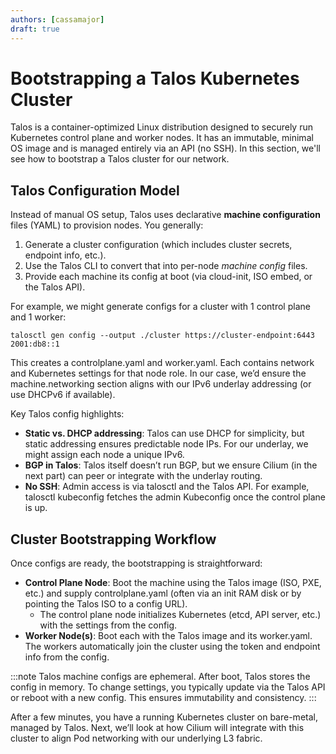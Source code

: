 ```yaml
---
authors: [cassamajor]
draft: true
---
```


# Bootstrapping a Talos Kubernetes Cluster

Talos is a container-optimized Linux distribution designed to securely run Kubernetes control plane and worker nodes. It has an immutable, minimal OS image and is managed entirely via an API (no SSH). In this section, we'll see how to bootstrap a Talos cluster for our network.

## Talos Configuration Model

Instead of manual OS setup, Talos uses declarative **machine configuration** files (YAML) to provision nodes. You generally:
1. Generate a cluster configuration (which includes cluster secrets, endpoint info, etc.).
2. Use the Talos CLI to convert that into per-node *machine config* files.
3. Provide each machine its config at boot (via cloud-init, ISO embed, or the Talos API).

For example, we might generate configs for a cluster with 1 control plane and 1 worker:
```shell
talosctl gen config --output ./cluster https://cluster-endpoint:6443 2001:db8::1
```

This creates a controlplane.yaml and worker.yaml. Each contains network and Kubernetes settings for that node role. In our case, we’d ensure the machine.networking section aligns with our IPv6 underlay addressing (or use DHCPv6 if available).

Key Talos config highlights:
- **Static vs. DHCP addressing**: Talos can use DHCP for simplicity, but static addressing ensures predictable node IPs. For our underlay, we might assign each node a unique IPv6.
- **BGP in Talos**: Talos itself doesn’t run BGP, but we ensure Cilium (in the next part) can peer or integrate with the underlay routing.
- **No SSH**: Admin access is via talosctl and the Talos API. For example, talosctl kubeconfig fetches the admin Kubeconfig once the control plane is up.

## Cluster Bootstrapping Workflow

Once configs are ready, the bootstrapping is straightforward:
- **Control Plane Node**: Boot the machine using the Talos image (ISO, PXE, etc.) and supply controlplane.yaml (often via an init RAM disk or by pointing the Talos ISO to a config URL).
    - The control plane node initializes Kubernetes (etcd, API server, etc.) with the settings from the config.
- **Worker Node(s)**: Boot each with the Talos image and its worker.yaml. The workers automatically join the cluster using the token and endpoint info from the config.

:::note
Talos machine configs are ephemeral. After boot, Talos stores the config in memory. To change settings, you typically update via the Talos API or reboot with a new config. This ensures immutability and consistency.
:::

After a few minutes, you have a running Kubernetes cluster on bare-metal, managed by Talos. Next, we’ll look at how Cilium will integrate with this cluster to align Pod networking with our underlying L3 fabric.